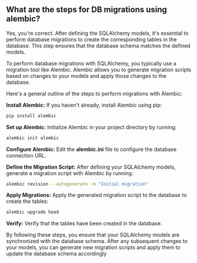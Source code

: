 ## What are the steps for DB migrations using alembic?

Yes, you're correct. After defining the SQLAlchemy models, it's essential to perform database migrations to create the corresponding tables in the database. This step ensures that the database schema matches the defined models.

To perform database migrations with SQLAlchemy, you typically use a migration tool like Alembic. Alembic allows you to generate migration scripts based on changes to your models and apply those changes to the database.

Here's a general outline of the steps to perform migrations with Alembic:

**Install Alembic:** If you haven't already, install Alembic using pip:

```bash
pip install alembic
```

**Set up Alembic:** Initialize Alembic in your project directory by running:

```bash
alembic init alembic
```

**Configure Alembic:** Edit the **alembic.ini** file to configure the database connection URL.

**Define the Migration Script:** After defining your SQLAlchemy models, generate a migration script with Alembic by running:

```bash
alembic revision --autogenerate -m "Initial migration"
```

**Apply Migrations:** Apply the generated migration script to the database to create the tables:

```bash
alembic upgrade head
```

**Verify:** Verify that the tables have been created in the database.

By following these steps, you ensure that your SQLAlchemy models are synchronized with the database schema. After any subsequent changes to your models, you can generate new migration scripts and apply them to update the database schema accordingly